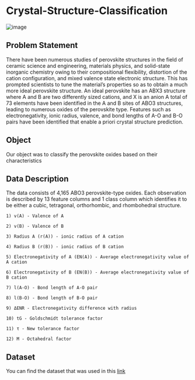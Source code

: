 # Crystal-Structure-Classification

![image](https://user-images.githubusercontent.com/22665704/166236755-ccf1ed8c-0abb-4fa5-9bbd-b177c6c19e26.png)

## Problem Statement

There have been numerous studies of perovskite structures in the field of ceramic science and engineering, materials physics, and solid-state inorganic chemistry owing to their compositional flexibility, distortion of the cation configuration, and mixed valence state electronic structure. 
This has prompted scientists to tune the material’s properties so as to obtain a much more ideal perovskite structure. An ideal perovskite has an ABX3 structure where A and B are two differently sized cations, and X is an anion
A total of 73 elements have been identified in the A and B sites of ABO3 structures, leading to numerous oxides of the perovskite type. Features such as electronegativity, ionic radius, valence, and bond lengths of A-O and B-O pairs have been identified that enable a priori crystal structure prediction.

## Object

Our object was to classify the perovskite oxides based on their characteristics

## Data Description

The data consists of 4,165 ABO3 perovskite-type oxides. Each observation is described by 13 feature columns and 1 class column which identifies it to be either a cubic, tetragonal, orthorhombic, and rhombohedral structure.

```
1) v(A) - Valence of A

2) v(B) - Valence of B 

3) Radius A (r(A)) - ionic radius of A cation

4) Radius B (r(B)) - ionic radius of B cation

5) Electronegativity of A (EN(A)) - Average electronegativity value of A cation

6) Electronegativity of B (EN(B)) - Average electronegativity value of B cation

7) l(A-O) - Bond length of A-O pair

8) l(B-O) - Bond length of B-O pair

9) ΔENR - Electronegativity difference with radius

10) tG - Goldschmidt tolerance factor

11) τ - New tolerance factor 

12) Μ - Octahedral factor
```
## Dataset

You can find the dataset that was used in this [link](https://drive.google.com/drive/folders/1w3hLEJZ1TFPvQ6KDgbR3iDJOt5FWUja2?usp=sharing)
